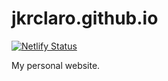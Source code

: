 # jkrclaro.github.io
[![Netlify Status](https://api.netlify.com/api/v1/badges/3bd88ed1-cd2a-416f-9817-d6f6e1e9873d/deploy-status)](https://app.netlify.com/sites/xenodochial-franklin-608289/deploys)

My personal website.
